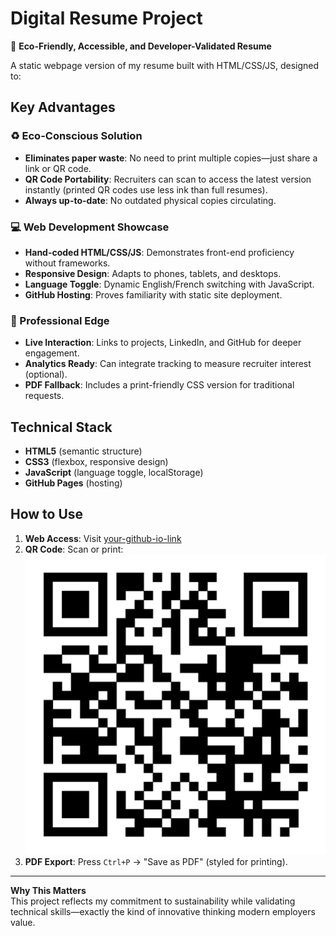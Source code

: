 # Digital Resume Project

🌱 **Eco-Friendly, Accessible, and Developer-Validated Resume**  

A static webpage version of my resume built with HTML/CSS/JS, designed to:  

## Key Advantages  

### ♻️ Eco-Conscious Solution  
- **Eliminates paper waste**: No need to print multiple copies—just share a link or QR code.  
- **QR Code Portability**: Recruiters can scan to access the latest version instantly (printed QR codes use less ink than full resumes).  
- **Always up-to-date**: No outdated physical copies circulating.  

### 💻 Web Development Showcase  
- **Hand-coded HTML/CSS/JS**: Demonstrates front-end proficiency without frameworks.  
- **Responsive Design**: Adapts to phones, tablets, and desktops.  
- **Language Toggle**: Dynamic English/French switching with JavaScript.  
- **GitHub Hosting**: Proves familiarity with static site deployment.  

### 🚀 Professional Edge  
- **Live Interaction**: Links to projects, LinkedIn, and GitHub for deeper engagement.  
- **Analytics Ready**: Can integrate tracking to measure recruiter interest (optional).  
- **PDF Fallback**: Includes a print-friendly CSS version for traditional requests.  

## Technical Stack  
- **HTML5** (semantic structure)  
- **CSS3** (flexbox, responsive design)  
- **JavaScript** (language toggle, localStorage)  
- **GitHub Pages** (hosting)  

## How to Use  
1. **Web Access**: Visit [your-github-io-link]()  
2. **QR Code**: Scan or print:  
   ![QR Code](qr_code.jpg)  
3. **PDF Export**: Press `Ctrl+P` → "Save as PDF" (styled for printing).  

---

**Why This Matters**  
This project reflects my commitment to sustainability while validating technical skills—exactly the kind of innovative thinking modern employers value.  
